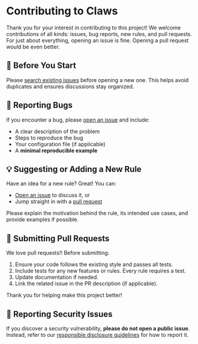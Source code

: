 # Contributing to Claws

Thank you for your interest in contributing to this project! We welcome contributions of all kinds: issues, bug reports, new rules, and pull requests. For just about everything, opening an issue is fine. Opening a pull request would be even better.

## 🔮 Before You Start

Please [search existing issues](https://github.com/betterment/claws/issues) before opening a new one. This helps avoid duplicates and ensures discussions stay organized.

## 🐛 Reporting Bugs

If you encounter a bug, please [open an issue](https://github.com/betterment/claws/issues) and include:

- A clear description of the problem
- Steps to reproduce the bug
- Your configuration file (if applicable)
- A **minimal reproducible example**

## 💡 Suggesting or Adding a New Rule

Have an idea for a new rule? Great! You can:

- [Open an issue](https://github.com/betterment/claws/issues) to discuss it, or
- Jump straight in with a [pull request](https://github.com/betterment/claws/pulls)

Please explain the motivation behind the rule, its intended use cases, and provide examples if possible.

## 🚀 Submitting Pull Requests

We love pull requests!! Before submitting:

1. Ensure your code follows the existing style and passes all tests.
2. Include tests for any new features or rules. Every rule requires a test.
3. Update documentation if needed.
4. Link the related issue in the PR description (if applicable).

Thank you for helping make this project better!

## 🔐 Reporting Security Issues

If you discover a security vulnerability, **please do not open a public issue**. Instead, refer to our [responsible disclosure guidelines](https://www.betterment.com/legal/security#disclosure) for how to report it.
